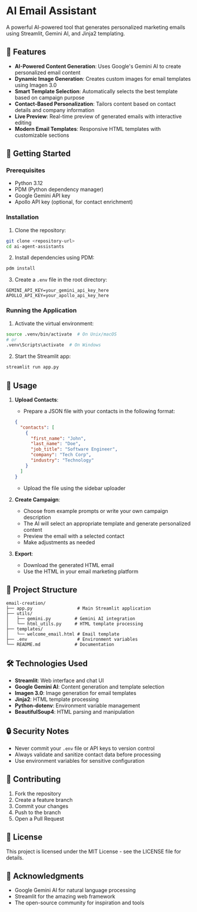 # AI Email Assistant

A powerful AI-powered tool that generates personalized marketing emails using Streamlit, Gemini AI, and Jinja2 templating.

## 🌟 Features

- **AI-Powered Content Generation**: Uses Google's Gemini AI to create personalized email content
- **Dynamic Image Generation**: Creates custom images for email templates using Imagen 3.0
- **Smart Template Selection**: Automatically selects the best template based on campaign purpose
- **Contact-Based Personalization**: Tailors content based on contact details and company information
- **Live Preview**: Real-time preview of generated emails with interactive editing
- **Modern Email Templates**: Responsive HTML templates with customizable sections

## 🚀 Getting Started

### Prerequisites

- Python 3.12
- PDM (Python dependency manager)
- Google Gemini API key
- Apollo API key (optional, for contact enrichment)

### Installation

1. Clone the repository:

```bash
git clone <repository-url>
cd ai-agent-assistants
```

2. Install dependencies using PDM:

```bash
pdm install
```

3. Create a `.env` file in the root directory:

```env
GEMINI_API_KEY=your_gemini_api_key_here
APOLLO_API_KEY=your_apollo_api_key_here
```

### Running the Application

1. Activate the virtual environment:

```bash
source .venv/bin/activate  # On Unix/macOS
# or
.venv\Scripts\activate  # On Windows
```

2. Start the Streamlit app:

```bash
streamlit run app.py
```

## 📝 Usage

1. **Upload Contacts**:

   - Prepare a JSON file with your contacts in the following format:

   ```json
   {
     "contacts": [
       {
         "first_name": "John",
         "last_name": "Doe",
         "job_title": "Software Engineer",
         "company": "Tech Corp",
         "industry": "Technology"
       }
     ]
   }
   ```

   - Upload the file using the sidebar uploader

2. **Create Campaign**:

   - Choose from example prompts or write your own campaign description
   - The AI will select an appropriate template and generate personalized content
   - Preview the email with a selected contact
   - Make adjustments as needed

3. **Export**:
   - Download the generated HTML email
   - Use the HTML in your email marketing platform

## 📁 Project Structure

```
email-creation/
├── app.py                 # Main Streamlit application
├── utils/
│   ├── gemini.py         # Gemini AI integration
│   └── html_utils.py     # HTML template processing
├── templates/
│   └── welcome_email.html # Email template
├── .env                   # Environment variables
└── README.md             # Documentation
```

## 🛠️ Technologies Used

- **Streamlit**: Web interface and chat UI
- **Google Gemini AI**: Content generation and template selection
- **Imagen 3.0**: Image generation for email templates
- **Jinja2**: HTML template processing
- **Python-dotenv**: Environment variable management
- **BeautifulSoup4**: HTML parsing and manipulation

## 🔒 Security Notes

- Never commit your `.env` file or API keys to version control
- Always validate and sanitize contact data before processing
- Use environment variables for sensitive configuration

## 🤝 Contributing

1. Fork the repository
2. Create a feature branch
3. Commit your changes
4. Push to the branch
5. Open a Pull Request

## 📄 License

This project is licensed under the MIT License - see the LICENSE file for details.

## 🙏 Acknowledgments

- Google Gemini AI for natural language processing
- Streamlit for the amazing web framework
- The open-source community for inspiration and tools
